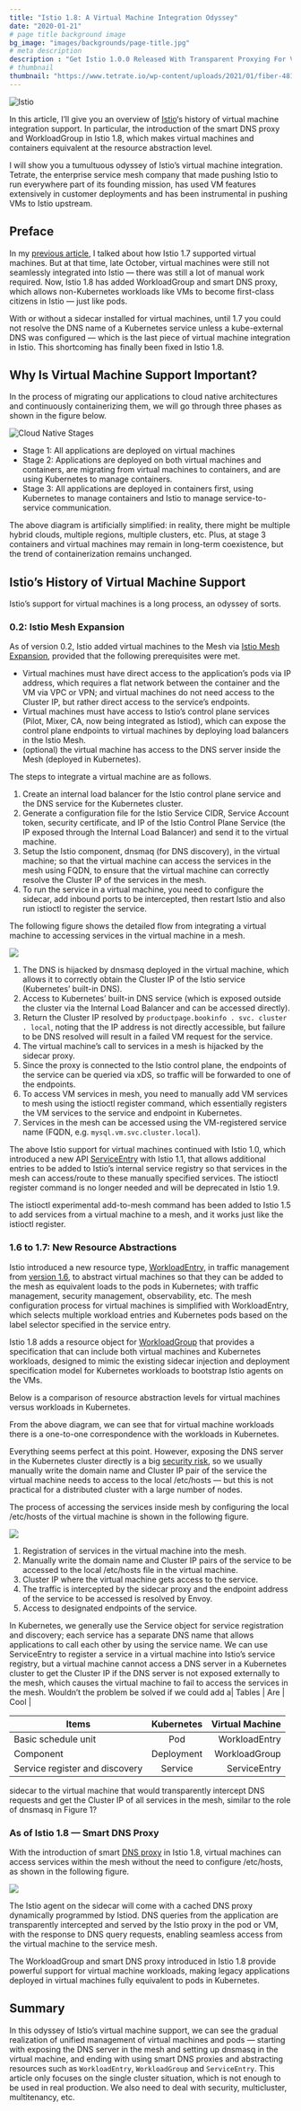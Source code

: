 ```yaml
---
title: "Istio 1.8: A Virtual Machine Integration Odyssey"
date: "2020-01-21"
# page title background image
bg_image: "images/backgrounds/page-title.jpg"
# meta description
description : "Get Istio 1.0.0 Released With Transparent Proxying For VMs & New Retry Policy"
# thumbnail
thumbnail: "https://www.tetrate.io/wp-content/uploads/2021/01/fiber-4814456_1920.jpg"
---
```

![Istio](https://www.tetrate.io/wp-content/uploads/2021/01/fiber-4814456_1920.jpg)

In this article, I’ll give you an overview of [Istio](https://istio.io/)‘s history of virtual machine integration support. In particular, the introduction of the smart DNS proxy and WorkloadGroup in Istio 1.8, which makes virtual machines and containers equivalent at the resource abstraction level.


I will show you a tumultuous odyssey of Istio’s virtual machine integration. Tetrate, the enterprise service mesh company that made pushing Istio to run everywhere part of its founding mission, has used VM features extensively in customer deployments and has been instrumental in pushing VMs to Istio upstream.

## Preface

In my [previous article](https://thenewstack.io/how-to-integrate-virtual-machines-into-istio-service-mesh/), I talked about how Istio 1.7 supported virtual machines. But at that time, late October, virtual machines were still not seamlessly integrated into Istio — there was still a lot of manual work required. Now, Istio 1.8 has added WorkloadGroup and smart DNS proxy, which allows non-Kubernetes workloads like VMs to become first-class citizens in Istio — just like pods.

With or without a sidecar installed for virtual machines, until 1.7 you could not resolve the DNS name of a Kubernetes service unless a kube-external DNS was configured — which is the last piece of virtual machine integration in Istio. This shortcoming has finally been fixed in Istio 1.8.

## Why Is Virtual Machine Support Important?

In the process of migrating our applications to cloud native architectures and continuously containerizing them, we will go through three phases as shown in the figure below.

![Cloud Native Stages](https://i1.wp.com/www.tetrate.io/wp-content/uploads/2021/01/cloud-native-stages.png?resize=617%2C183&ssl=1)

*   Stage 1: All applications are deployed on virtual machines
*   Stage 2: Applications are deployed on both virtual machines and containers, are migrating from virtual machines to containers, and are using Kubernetes to manage containers.
*   Stage 3: All applications are deployed in containers first, using Kubernetes to manage containers and Istio to manage service-to-service communication.

The above diagram is artificially simplified: in reality, there might be multiple hybrid clouds, multiple regions, multiple clusters, etc. Plus, at stage 3 containers and virtual machines may remain in long-term coexistence, but the trend of containerization remains unchanged.

## Istio’s History of Virtual Machine Support

Istio’s support for virtual machines is a long process, an odyssey of sorts.

### 0.2: Istio Mesh Expansion

As of version 0.2, Istio added virtual machines to the Mesh via [Istio Mesh Expansion](https://istio.io/v0.2/docs/setup/kubernetes/mesh-expansion.html), provided that the following prerequisites were met.

*   Virtual machines must have direct access to the application’s pods via IP address, which requires a flat network between the container and the VM via VPC or VPN; and virtual machines do not need access to the Cluster IP, but rather direct access to the service’s endpoints.
*   Virtual machines must have access to Istio’s control plane services (Pilot, Mixer, CA, now being integrated as Istiod), which can expose the control plane endpoints to virtual machines by deploying load balancers in the Istio Mesh.
*   (optional) the virtual machine has access to the DNS server inside the Mesh (deployed in Kubernetes).

The steps to integrate a virtual machine are as follows.

1.  Create an internal load balancer for the Istio control plane service and the DNS service for the Kubernetes cluster.
2.  Generate a configuration file for the Istio Service CIDR, Service Account token, security certificate, and IP of the Istio Control Plane Service (the IP exposed through the Internal Load Balancer) and send it to the virtual machine.
3.  Setup the Istio component, dnsmaq (for DNS discovery), in the virtual machine; so that the virtual machine can access the services in the mesh using FQDN, to ensure that the virtual machine can correctly resolve the Cluster IP of the services in the mesh.
4.  To run the service in a virtual machine, you need to configure the sidecar, add inbound ports to be intercepted, then restart Istio and also run istioctl to register the service.

The following figure shows the detailed flow from integrating a virtual machine to accessing services in the virtual machine in a mesh.


![](https://i0.wp.com/cdn.thenewstack.io/media/2021/01/c2568250-image1-884x1024.png?resize=640%2C741&ssl=1)



1.  The DNS is hijacked by dnsmasq deployed in the virtual machine, which allows it to correctly obtain the Cluster IP of the Istio service (Kubernetes’ built-in DNS).
2.  Access to Kubernetes’ built-in DNS service (which is exposed outside the cluster via the Internal Load Balancer and can be accessed directly).
3.  Return the Cluster IP resolved by `productpage.bookinfo . svc. cluster . local`, noting that the IP address is not directly accessible, but failure to be DNS resolved will result in a failed VM request for the service.
4.  The virtual machine’s call to services in a mesh is hijacked by the sidecar proxy.
5.  Since the proxy is connected to the Istio control plane, the endpoints of the service can be queried via xDS, so traffic will be forwarded to one of the endpoints.
6.  To access VM services in mesh, you need to manually add VM services to mesh using the istioctl register command, which essentially registers the VM services to the service and endpoint in Kubernetes.
7.  Services in the mesh can be accessed using the VM-registered service name (FQDN, e.g. `mysql.vm.svc.cluster.local`).

The above Istio support for virtual machines continued with Istio 1.0, which introduced a new API [ServiceEntry](https://istio.io/latest/docs/reference/config/networking/service-entry/) with Istio 1.1, that allows additional entries to be added to Istio’s internal service registry so that services in the mesh can access/route to these manually specified services. The istioctl register command is no longer needed and will be deprecated in Istio 1.9.

The istioctl experimental add-to-mesh command has been added to Istio 1.5 to add services from a virtual machine to a mesh, and it works just like the istioctl register.

### 1.6 to 1.7: New Resource Abstractions

Istio introduced a new resource type, [WorkloadEntry](https://istio.io/latest/docs/reference/config/networking/workload-entry/), in traffic management from [version 1.6](https://istio.io/latest/news/releases/1.6.x/announcing-1.6/), to abstract virtual machines so that they can be added to the mesh as equivalent loads to the pods in Kubernetes; with traffic management, security management, observability, etc. The mesh configuration process for virtual machines is simplified with WorkloadEntry, which selects multiple workload entries and Kubernetes pods based on the label selector specified in the service entry.

Istio 1.8 adds a resource object for [WorkloadGroup](http://istio.io/latest/docs/reference/config/networking/workload-group/) that provides a specification that can include both virtual machines and Kubernetes workloads, designed to mimic the existing sidecar injection and deployment specification model for Kubernetes workloads to bootstrap Istio agents on the VMs.

Below is a comparison of resource abstraction levels for virtual machines versus workloads in Kubernetes.


From the above diagram, we can see that for virtual machine workloads there is a one-to-one correspondence with the workloads in Kubernetes.

Everything seems perfect at this point. However, exposing the DNS server in the Kubernetes cluster directly is a big [security risk](https://blog.aquasec.com/dns-spoofing-kubernetes-clusters), so we usually manually write the domain name and Cluster IP pair of the service the virtual machine needs to access to the local /etc/hosts — but this is not practical for a distributed cluster with a large number of nodes.

The process of accessing the services inside mesh by configuring the local /etc/hosts of the virtual machine is shown in the following figure.


![](https://i2.wp.com/cdn.thenewstack.io/media/2021/01/4bedb3a9-image4-933x1024.png?resize=640%2C702&ssl=1)



1.  Registration of services in the virtual machine into the mesh.
2.  Manually write the domain name and Cluster IP pairs of the service to be accessed to the local /etc/hosts file in the virtual machine.
3.  Cluster IP where the virtual machine gets access to the service.
4.  The traffic is intercepted by the sidecar proxy and the endpoint address of the service to be accessed is resolved by Envoy.
5.  Access to designated endpoints of the service.

In Kubernetes, we generally use the Service object for service registration and discovery; each service has a separate DNS name that allows applications to call each other by using the service name. We can use ServiceEntry to register a service in a virtual machine into Istio’s service registry, but a virtual machine cannot access a DNS server in a Kubernetes cluster to get the Cluster IP if the DNS server is not exposed externally to the mesh, which causes the virtual machine to fail to access the services in the mesh. Wouldn’t the problem be solved if we could add a| Tables   |      Are      |  Cool |


| Items        | Kubernetes | Virtual Machine  |
| ------------- |:-------------:| -----:|
| Basic schedule unit      | 	Pod | WorkloadEntry |
| Component     | Deployment	      |   WorkloadGroup |
| Service register and discovery	 | Service      |    ServiceEntry |



 sidecar to the virtual machine that would transparently intercept DNS requests and get the Cluster IP of all services in the mesh, similar to the role of dnsmasq in Figure 1?

### As of Istio 1.8 — Smart DNS Proxy

With the introduction of smart [DNS proxy](https://cloudnative.to/blog/istio-dns-proxy/) in Istio 1.8, virtual machines can access services within the mesh without the need to configure /etc/hosts, as shown in the following figure.


![](https://i0.wp.com/cdn.thenewstack.io/media/2021/01/484de469-image2-884x1024.png?resize=640%2C741&ssl=1)


The Istio agent on the sidecar will come with a cached DNS proxy dynamically programmed by Istiod. DNS queries from the application are transparently intercepted and served by the Istio proxy in the pod or VM, with the response to DNS query requests, enabling seamless access from the virtual machine to the service mesh.

The WorkloadGroup and smart DNS proxy introduced in Istio 1.8 provide powerful support for virtual machine workloads, making legacy applications deployed in virtual machines fully equivalent to pods in Kubernetes.

## Summary

In this odyssey of Istio’s virtual machine support, we can see the gradual realization of unified management of virtual machines and pods — starting with exposing the DNS server in the mesh and setting up dnsmasq in the virtual machine, and ending with using smart DNS proxies and abstracting resources such as `WorkloadEntry`, `WorkloadGroup` and `ServiceEntry`. This article only focuses on the single cluster situation, which is not enough to be used in real production. We also need to deal with security, multicluster, multitenancy, etc.
